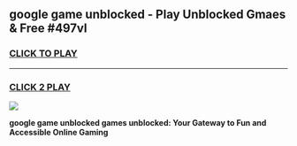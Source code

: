 
## google game unblocked - Play Unblocked Gmaes & Free #497vl
<h3>
<a href="https://news.freeplayer.one?title=google_game_unblocked&ref=03M">CLICK TO PLAY</a></h3>
<hr>

<h3>
<a href="https://news.freeplayer.one?title=google_game_unblocked&ref=03M">CLICK 2 PLAY</a>
  
</h3>

<a href="https://news.freeplayer.one?title=google_game_unblocked&ref=03M"><img src="https://clearcache.store/games.png"></a>


**google game unblocked games unblocked: Your Gateway to Fun and Accessible Online Gaming**
